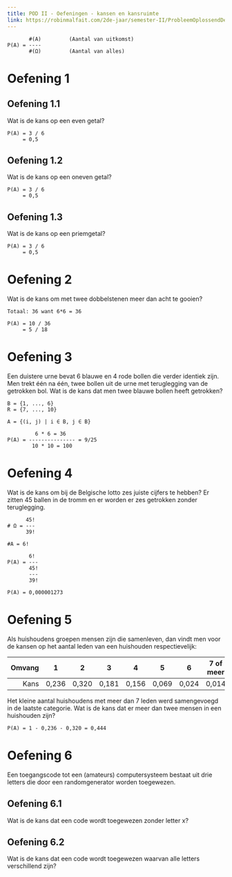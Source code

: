 ```yaml
---
title: POD II - Oefeningen - kansen en kansruimte
link: https://robinmalfait.com/2de-jaar/semester-II/ProbleemOplossendDenken/Oefeningen_KansenEnKansruimte.md
---
```


```
       #(A)         (Aantal van uitkomst)
P(A) = ----
       #(Ω)         (Aantal van alles)
```

# Oefening 1

## Oefening 1.1

Wat is de kans op een even getal?

```
P(A) = 3 / 6
     = 0,5
```

## Oefening 1.2

Wat is de kans op een oneven getal?

```
P(A) = 3 / 6
     = 0,5
```

## Oefening 1.3

Wat is de kans op een priemgetal?

```
P(A) = 3 / 6
     = 0,5
```

# Oefening 2

Wat is de kans om met twee dobbelstenen meer dan acht te gooien?

```
Totaal: 36 want 6*6 = 36

P(A) = 10 / 36
     = 5 / 18
```

# Oefening 3

Een duistere urne bevat 6 blauwe en 4 rode bollen die verder identiek zijn. Men trekt één na één, twee bollen uit de urne met teruglegging van de getrokken bol. Wat is de kans dat men twee blauwe bollen heeft getrokken?

```
B = {1, ..., 6}
R = {7, ..., 10}

A = {(i, j) | i ∈ B, j ∈ B}

         6 * 6 = 36
P(A) = --------------- = 9/25
        10 * 10 = 100
```

# Oefening 4

Wat is de kans om bij de Belgische lotto zes juiste cijfers te hebben? Er zitten 45 ballen in de tromm en er worden er zes getrokken zonder teruglegging.

```
      45!
# Ω = ---
      39!

#A = 6!

       6!
P(A) = ---
       45!
       ---
       39!

P(A) = 0,000001273
```

# Oefening 5

Als huishoudens groepen mensen zijn die samenleven, dan vindt men voor de kansen op het aantal leden van een huishouden respectievelijk:

| Omvang | 1    | 2     | 3     | 4     | 5     | 6     | 7 of meer |
| -----: | :---: | :---: | :---: | :---: | :---: | :---: | :-------: |
| Kans   | 0,236 | 0,320 | 0,181 | 0,156 | 0,069 | 0,024 | 0,014     |

Het kleine aantal huishoudens met meer dan 7 leden werd samengevoegd in de laatste categorie. Wat is de kans dat er meer dan twee mensen in een huishouden zijn?

```
P(A) = 1 - 0,236 - 0,320 = 0,444
```

# Oefening 6

Een toegangscode tot een (amateurs) computersysteem bestaat uit drie letters die door een randomgenerator worden toegewezen.

## Oefening 6.1

Wat is de kans dat een code wordt toegewezen zonder letter x?

## Oefening 6.2

Wat is de kans dat een code wordt toegewezen waarvan alle letters verschillend zijn?
